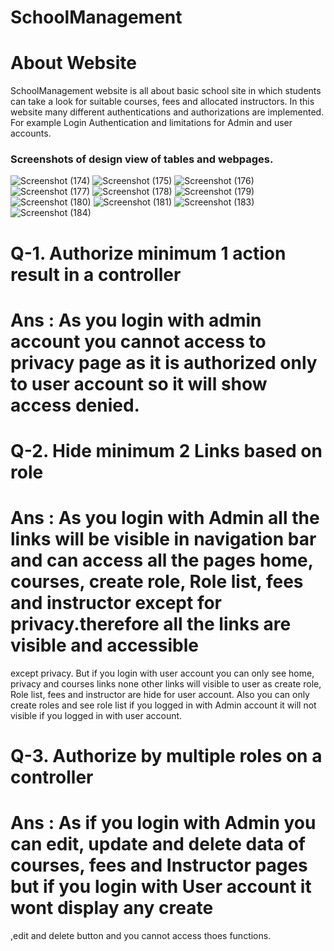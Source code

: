 # SchoolManagement
# About Website
SchoolManagement website is all about basic school site in which students can take a look for suitable courses, fees and allocated instructors.
In this website many different authentications and authorizations are implemented.
For example Login Authentication and limitations for Admin and user accounts.


### Screenshots of design view of tables and webpages.

![Screenshot (174)](https://user-images.githubusercontent.com/65780191/88447674-ea56c400-ce03-11ea-9c0b-13bd64859236.png)
![Screenshot (175)](https://user-images.githubusercontent.com/65780191/88447675-ea56c400-ce03-11ea-9349-42cd64d5d580.png)
![Screenshot (176)](https://user-images.githubusercontent.com/65780191/88447676-ea56c400-ce03-11ea-828f-85c11420f111.png)
![Screenshot (177)](https://user-images.githubusercontent.com/65780191/88447677-eaef5a80-ce03-11ea-9dc2-4743ee2e5024.png)
![Screenshot (178)](https://user-images.githubusercontent.com/65780191/88447678-eaef5a80-ce03-11ea-86c4-c6d9882ead6c.png)
![Screenshot (179)](https://user-images.githubusercontent.com/65780191/88447679-eaef5a80-ce03-11ea-8526-f7a4196b13b2.png)
![Screenshot (180)](https://user-images.githubusercontent.com/65780191/88447680-eaef5a80-ce03-11ea-9956-f6ff53f912e5.png)
![Screenshot (181)](https://user-images.githubusercontent.com/65780191/88447681-eb87f100-ce03-11ea-81c1-1501acc35c9b.png)
![Screenshot (183)](https://user-images.githubusercontent.com/65780191/88447682-eb87f100-ce03-11ea-96d5-73962f3f4c80.png)
![Screenshot (184)](https://user-images.githubusercontent.com/65780191/88447683-eb87f100-ce03-11ea-8020-e78235518848.png)

# Q-1. Authorize minimum 1 action result in a controller
# Ans : As you login with admin account you cannot access to privacy page as it is authorized only to user account so it will show access denied.

# Q-2. Hide minimum 2 Links based on role 
# Ans : As you login with Admin all the links will be visible in navigation bar and can access all the pages home, courses, create role, Role list, fees and instructor except for privacy.therefore all the links are visible and accessible
except privacy.
But if you login with user account you can only see home, privacy and courses links none other links will visible to user as create role, Role list, fees and instructor are hide
for user account.
Also you can only create roles and see role list if you logged in with Admin account it will not visible if you logged in with user account.

# Q-3.  Authorize by multiple roles on a controller
# Ans : As if you login with Admin you can edit, update and delete data of courses, fees and Instructor pages but if you login with User account it wont display any create
,edit and delete button and you cannot access thoes functions.
